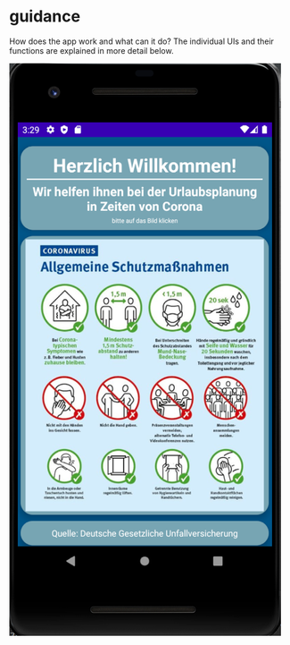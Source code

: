 # guidance

How does the app work and what can it do? 
The individual UIs and their functions are explained in more detail below.

![first view](MainActivity.png)
